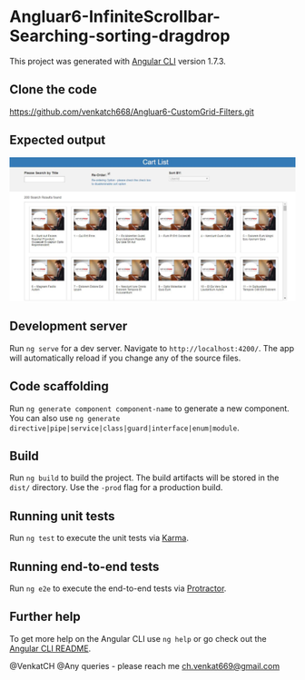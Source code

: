 # Angluar6-InfiniteScrollbar-Searching-sorting-dragdrop 

This project was generated with [Angular CLI](https://github.com/angular/angular-cli) version 1.7.3.

## Clone the code

https://github.com/venkatch668/Angluar6-CustomGrid-Filters.git

## Expected output 

![Alt text](https://github.com/venkatch668/Angular6-InfiniteScrollbar-Searching-sorting-dragdrop/blob/master/screenshot.JPG?raw=true  "screenshot")



## Development server

Run `ng serve` for a dev server. Navigate to `http://localhost:4200/`. The app will automatically reload if you change any of the source files.

## Code scaffolding

Run `ng generate component component-name` to generate a new component. You can also use `ng generate directive|pipe|service|class|guard|interface|enum|module`.

## Build

Run `ng build` to build the project. The build artifacts will be stored in the `dist/` directory. Use the `-prod` flag for a production build.

## Running unit tests



Run `ng test` to execute the unit tests via [Karma](https://karma-runner.github.io).

## Running end-to-end tests

Run `ng e2e` to execute the end-to-end tests via [Protractor](http://www.protractortest.org/).

## Further help

To get more help on the Angular CLI use `ng help` or go check out the [Angular CLI README](https://github.com/angular/angular-cli/blob/master/README.md).


@VenkatCH
@Any queries - please reach me ch.venkat669@gmail.com
